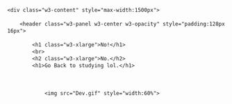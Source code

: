 <html>
<meta charset="UTF-8">
<meta name="viewport" content="width=device-width, initial-scale=1">

<link rel="icon" href="https://aniruddhxd.w3spaces.com/okwtf.png" />
<title>ani Study</title>
<link rel="stylesheet" href="https://www.w3schools.com/w3css/4/w3.css">
<link rel="stylesheet" href="https://fonts.googleapis.com/css?family=Raleway">
<link rel="stylesheet" href="https://cdnjs.cloudflare.com/ajax/libs/font-awesome/4.7.0/css/font-awesome.min.css">
<style>
    body,
    h1 {
        font-family: "Raleway", Arial, sans-serif
    }
    h1 {
        letter-spacing: 6px
    }
    .w3-row-padding img {
        margin-bottom: 12px
}
</style>

<body>

    <div class="w3-content" style="max-width:1500px">

        <header class="w3-panel w3-center w3-opacity" style="padding:128px 16px">

            <h1 class="w3-xlarge">No!</h1>
			<br>
			<h2 class="w3-xlarge">No.</h2>
            <h1>Go Back to studying lol.</h1>

           

                <img src="Dev.gif" style="width:60%">
</div>





</body>
</html>
